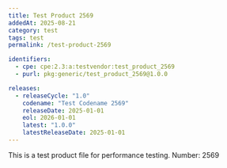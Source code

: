 ```yaml
---
title: Test Product 2569
addedAt: 2025-08-21
category: test
tags: test
permalink: /test-product-2569

identifiers:
  - cpe: cpe:2.3:a:testvendor:test_product_2569
  - purl: pkg:generic/test_product_2569@1.0.0

releases:
  - releaseCycle: "1.0"
    codename: "Test Codename 2569"
    releaseDate: 2025-01-01
    eol: 2026-01-01
    latest: "1.0.0"
    latestReleaseDate: 2025-01-01
---
```


This is a test product file for performance testing. Number: 2569
